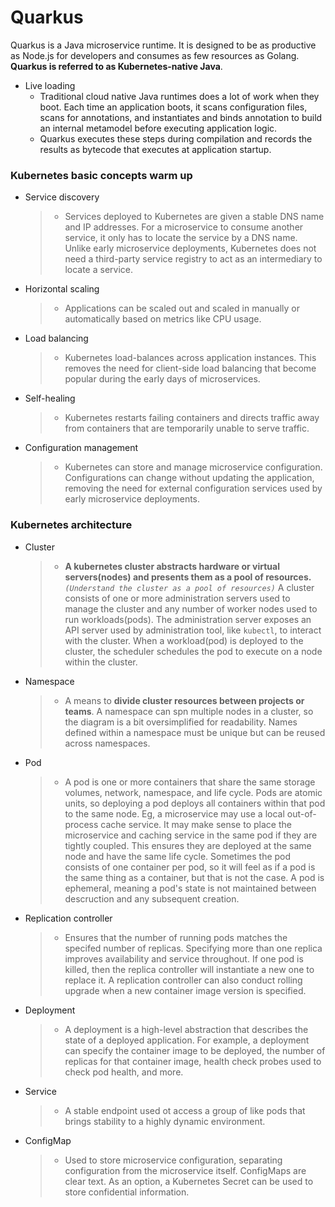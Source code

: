# **Quarkus**
Quarkus is a Java microservice runtime. It is designed to be as productive as Node.js for developers and consumes as few resources as Golang. **Quarkus is referred to as Kubernetes-native Java**.

* Live loading
  *  Traditional cloud native Java runtimes does a lot of work when they boot. Each time an application boots, it scans configuration files, scans for annotations, and instantiates and binds annotation to build an internal metamodel before executing application logic.
  *  Quarkus executes these steps during compilation and records the results as bytecode that executes at application startup.

### Kubernetes basic concepts warm up
* Service discovery
    >- Services deployed to Kubernetes are given a stable DNS name and IP addresses. For a microservice to consume another service, it only has to locate the service by a DNS name. Unlike early microservice deployments, Kubernetes does not need a third-party service registry to act as an intermediary to locate a service.
* Horizontal scaling
    >- Applications can be scaled out and scaled in manually or automatically based on metrics like CPU usage.
* Load balancing
    >- Kubernetes load-balances across application instances. This removes the need for client-side load balancing that become popular during the early days of microservices.
* Self-healing
    >- Kubernetes restarts failing containers and directs traffic away from containers that are temporarily unable to serve traffic.
* Configuration management
    >- Kubernetes can store and manage microservice configuration. Configurations can change without updating the application, removing the need for external configuration services used by early microservice deployments.

### Kubernetes architecture
* Cluster
    >- **A kubernetes cluster abstracts hardware or virtual servers(nodes) and presents them as a pool of resources.***`(Understand the cluster as a pool of resources)`* A cluster consists of one or more administration servers used to manage the cluster and any number of worker nodes used to run workloads(pods). The administration server exposes an API server used by administration tool, like `kubectl`, to interact with the cluster. When a workload(pod) is deployed to the cluster, the scheduler schedules the pod to execute on a node within the cluster.
* Namespace
    >- A means to **divide cluster resources between projects or teams**. A namespace can spn multiple nodes in a cluster, so the diagram is a bit oversimplified for readability. Names defined within a namespace must be unique but can be reused across namespaces.
* Pod
    >- A pod is one or more containers that share the same storage volumes, network, namespace, and life cycle. Pods are atomic units, so deploying a pod deploys all containers within that pod to the same node. Eg, a microservice may use a local out-of-process cache service. It may make sense to place the microservice and caching service in the same pod if they are tightly coupled. This ensures they are deployed at the same node and have the same life cycle. Sometimes the pod consists of one container per pod, so it will feel as if a pod is the same thing as a container, but that is not the case. A pod is ephemeral, meaning a pod's state is not maintained between descruction and any subsequent creation.
* Replication controller
    >- Ensures that the number of running pods matches the specifed number of replicas. Specifying more than one replica improves availability and service throughout. If one pod is killed, then the replica controller will instantiate a new one to replace it. A replication controller can also conduct rolling upgrade when a new container image version is specified.
* Deployment
    >- A deployment is a high-level abstraction that describes the state of a deployed application. For example, a deployment can specify the container image to be deployed, the number of replicas for that container image, health check probes used to check pod health, and more.
* Service
    >- A stable endpoint used ot access a group of like pods that brings stability to a highly dynamic environment.
* ConfigMap
    >- Used to store microservice configuration, separating configuration from the microservice itself. ConfigMaps are clear text. As an option, a Kubernetes Secret can be used to store confidential information.
